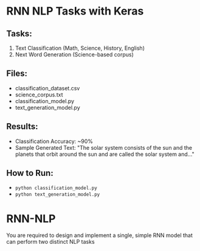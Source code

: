 # RNN NLP Tasks with Keras

## Tasks:
1. Text Classification (Math, Science, History, English)
2. Next Word Generation (Science-based corpus)

## Files:
- classification_dataset.csv
- science_corpus.txt
- classification_model.py
- text_generation_model.py

## Results:
- Classification Accuracy: ~90%
- Sample Generated Text:
  "The solar system consists of the sun and the planets that orbit around the sun and are called the solar system and..."

## How to Run:
- `python classification_model.py`
- `python text_generation_model.py`
# RNN-NLP
You are required to design and implement a single, simple RNN model that can perform two distinct NLP tasks
